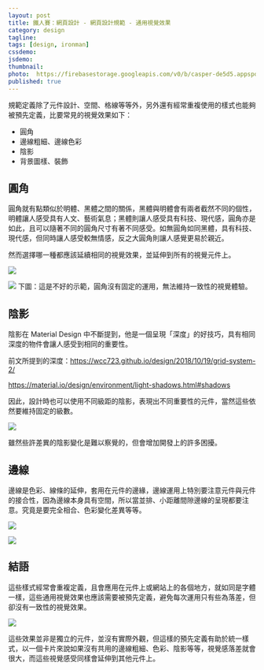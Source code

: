 ```yaml
---
layout: post
title: 鐵人賽：網頁設計 - 網頁設計規範 - 通用視覺效果
category: design
tagline:
tags: [design, ironman]
cssdemo:
jsdemo:
thumbnail:
photo:  https://firebasestorage.googleapis.com/v0/b/casper-de5d5.appspot.com/o/images%2Fblog%2F201811%2Fholy%2021.png?alt=media&token=5d539b8f-22d2-437e-9c0e-838c626eb267
published: true
---
```


規範定義除了元件設計、空間、格線等等外，另外還有經常重複使用的樣式也能夠被預先定義，比要常見的視覺效果如下：

- 圓角
- 邊線粗細、邊線色彩
- 陰影
- 背景圖樣、裝飾

## 圓角
圓角就有點類似於明體、黑體之間的關係，黑體與明體會有兩者截然不同的個性，明體讓人感受具有人文、藝術氣息；黑體則讓人感受具有科技、現代感，圓角亦是如此，且可以隨著不同的圓角尺寸有著不同感受。如無圓角如同黑體，具有科技、現代感，但同時讓人感受較無情感，反之大圓角則讓人感覺更易於親近。

然而選擇哪一種都應該延續相同的視覺效果，並延伸到所有的視覺元件上。

![](https://firebasestorage.googleapis.com/v0/b/casper-de5d5.appspot.com/o/images%2Fblog%2F201811%2Fironman20%20%E2%80%93%201.png?alt=media&token=448608da-5e5c-43d4-ad74-00ec1fef9e5c)

![](https://firebasestorage.googleapis.com/v0/b/casper-de5d5.appspot.com/o/images%2Fblog%2F201811%2Fironman20%20%E2%80%93%202.png?alt=media&token=c59da3f1-5307-466c-84cf-6ea471ab376c)
下圖：這是不好的示範，圓角沒有固定的運用，無法維持一致性的視覺體驗。

## 陰影
陰影在 Material Design 中不斷提到，他是一個呈現「深度」的好技巧，具有相同深度的物件會讓人感受到相同的重要性。

前文所提到的深度：https://wcc723.github.io/design/2018/10/19/grid-system-2/

https://material.io/design/environment/light-shadows.html#shadows

因此，設計時也可以使用不同級距的陰影，表現出不同重要性的元件，當然這些依然要維持固定的級數。

![](https://firebasestorage.googleapis.com/v0/b/casper-de5d5.appspot.com/o/images%2Fblog%2F201811%2Fironman20%20%E2%80%93%204.png?alt=media&token=42931514-fb3f-4ed6-a15d-db7a558afb9c)

雖然些許差異的陰影變化是難以察覺的，但會增加開發上的許多困擾。


## 邊線
邊線是色彩、線條的延伸，套用在元件的邊緣，邊線運用上特別要注意元件與元件的接合性，因為邊線本身具有空間，所以當並排、小距離間隙邊線的呈現都要注意。究竟是要完全相合、色彩變化差異等等。

![](https://firebasestorage.googleapis.com/v0/b/casper-de5d5.appspot.com/o/images%2Fblog%2F201811%2Fironman20%20%E2%80%93%205.png?alt=media&token=f17afa9a-1c48-46f6-835b-58c641e3dcf6)

![](https://firebasestorage.googleapis.com/v0/b/casper-de5d5.appspot.com/o/images%2Fblog%2F201811%2Fironman20%20%E2%80%93%206.png?alt=media&token=57d29b98-4be8-4c6b-af3f-3d686995bdae)

## 結語

這些樣式經常會重複定義，且會應用在元件上或網站上的各個地方，就如同是字體一樣，這些通用視覺效果也應該需要被預先定義，避免每次運用只有些為落差，但卻沒有一致性的視覺效果。

![](https://firebasestorage.googleapis.com/v0/b/casper-de5d5.appspot.com/o/images%2Fblog%2F201811%2Fironman20.png?alt=media&token=83f9c8e6-64e2-4415-ace2-ac7fe3049ead)

這些效果並非是獨立的元件，並沒有實際外觀，但這樣的預先定義有助於統一樣式，以一個卡片來說如果沒有共用的邊線粗細、色彩、陰影等等，視覺感落差就會很大，而這些視覺感受同樣會延伸到其他元件上。

